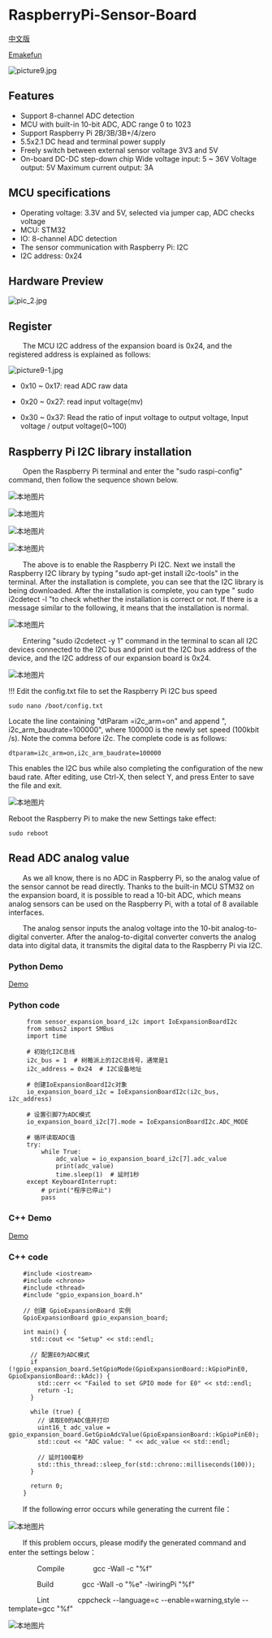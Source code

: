 # RaspberryPi-Sensor-Board
[中文版](README_zh.md)

 [Emakefun](http://www.emakefun.com)

![picture9.jpg](./picture/picture0.jpg)

## Features

- Support 8-channel ADC detection
- MCU with built-in 10-bit ADC, ADC range 0 to 1023
- Support Raspberry Pi 2B/3B/3B+/4/zero
- 5.5x2.1 DC head and terminal power supply
- Freely switch between external sensor voltage 3V3 and 5V
- On-board DC-DC step-down chip Wide voltage input: 5 ~ 36V Voltage output: 5V Maximum current output: 3A

## MCU specifications
- Operating voltage: 3.3V and 5V, selected via jumper cap, ADC checks voltage
- MCU: STM32
- IO: 8-channel ADC detection
- The sensor communication with Raspberry Pi: I2C
- I2C address: 0x24

## Hardware Preview

![pic_2.jpg](./picture/pic_1.jpg)

## Register

&ensp;&ensp;&ensp;&ensp;The MCU I2C address of the expansion board is 0x24, and the registered address is explained as follows:

![picture9-1.jpg](./picture/picture9—1.jpg)

  - 0x10 ~ 0x17: read ADC raw data

  - 0x20 ~ 0x27: read input voltage(mv)

  - 0x30 ~ 0x37: Read the ratio of input voltage to output voltage, Input voltage / output voltage(0~100)

##    Raspberry Pi I2C library installation

&ensp;&ensp;&ensp;&ensp;Open the Raspberry Pi terminal and enter the "sudo raspi-config" command, then follow the sequence shown below.

![本地图片](./picture/picture1.png)

![本地图片](./picture/picture2.png)

![本地图片](./picture/picture3.png)

![本地图片](./picture/picture4.png)

&ensp;&ensp;&ensp;&ensp;The above is to enable the Raspberry Pi I2C. Next we install the Raspberry I2C library by typing "sudo apt-get install i2c-tools" in the terminal. After the installation is complete, you can see that the I2C library is being downloaded. After the installation is complete, you can type " sudo i2cdetect -l "to check whether the installation is correct or not. If there is a message similar to the following, it means that the installation is normal.

![本地图片](./picture/picture5.png)

&ensp;&ensp;&ensp;&ensp;Entering "sudo i2cdetect -y 1" command in the terminal to scan all I2C devices connected to the I2C bus and print out the I2C bus address of the device, and the I2C address of our expansion board is 0x24.

![本地图片](./picture/picture6.png)

!!! Edit the config.txt file to set the Raspberry Pi I2C bus speed

    sudo nano /boot/config.txt

Locate the line containing "dtParam =i2c_arm=on" and append ", i2c_arm_baudrate=100000", where 100000 is the newly set speed (100kbit /s). Note the comma before i2c. The complete code is as follows:

    dtparam=i2c_arm=on,i2c_arm_baudrate=100000

This enables the I2C bus while also completing the configuration of the new baud rate. After editing, use Ctrl-X, then select Y, and press Enter to save the file and exit.

![本地图片](./picture/picture7.png)

Reboot the Raspberry Pi to make the new Settings take effect:

    sudo reboot

## Read ADC analog value

&ensp;&ensp;&ensp;&ensp;As we all know, there is no ADC in Raspberry Pi, so the analog value of the sensor cannot be read directly. Thanks to the built-in MCU STM32 on the expansion board, it is possible to read a 10-bit ADC, which means analog sensors can be used on the Raspberry Pi, with a total of 8 available interfaces.

&ensp;&ensp;&ensp;&ensp;The analog sensor inputs the analog voltage into the 10-bit analog-to-digital converter. After the analog-to-digital converter converts the analog data into digital data, it transmits the digital data to the Raspberry Pi via I2C.

### Python Demo
[Demo](https://gitee.com/jiexinjx/sensor_expansion_board/repository/archive/master.zip)
### Python code

```
     from sensor_expansion_board_i2c import IoExpansionBoardI2c
     from smbus2 import SMBus
     import time
     
     # 初始化I2C总线
     i2c_bus = 1  # 树莓派上的I2C总线号，通常是1
     i2c_address = 0x24  # I2C设备地址
     
     # 创建IoExpansionBoardI2c对象
     io_expansion_board_i2c = IoExpansionBoardI2c(i2c_bus, i2c_address)
     
     # 设置引脚7为ADC模式
     io_expansion_board_i2c[7].mode = IoExpansionBoardI2c.ADC_MODE
     
     # 循环读取ADC值
     try:
         while True:
             adc_value = io_expansion_board_i2c[7].adc_value
             print(adc_value)
             time.sleep(1)  # 延时1秒
     except KeyboardInterrupt:
         # print("程序已停止")
         pass
```

### C++ Demo
[Demo](https://gitee.com/jiexinjx/sensor_board/repository/archive/master.zip)
### C++ code

```
    #include <iostream>
    #include <chrono>
    #include <thread>
    #include "gpio_expansion_board.h"
    
    // 创建 GpioExpansionBoard 实例
    GpioExpansionBoard gpio_expansion_board;
    
    int main() {
      std::cout << "Setup" << std::endl;
    
      // 配置E0为ADC模式
      if (!gpio_expansion_board.SetGpioMode(GpioExpansionBoard::kGpioPinE0, GpioExpansionBoard::kAdc)) {
        std::cerr << "Failed to set GPIO mode for E0" << std::endl;
        return -1;
      }
    
      while (true) {
        // 读取E0的ADC值并打印
        uint16_t adc_value = gpio_expansion_board.GetGpioAdcValue(GpioExpansionBoard::kGpioPinE0);
        std::cout << "ADC value: " << adc_value << std::endl;
    
        // 延时100毫秒
        std::this_thread::sleep_for(std::chrono::milliseconds(100));
      }
    
      return 0;
    }
```

&ensp;&ensp;&ensp;&ensp;If the following error occurs while generating the current file：

![本地图片](./picture/picture8.png)

&ensp;&ensp;&ensp;&ensp;If this problem occurs, please modify the generated command and enter the settings below：

&ensp;&ensp;&ensp;&ensp;&ensp;&ensp;&ensp;&ensp;Compile&ensp;&ensp;&ensp;&ensp;&ensp;&ensp;&ensp;&ensp;gcc -Wall -c "%f"

&ensp;&ensp;&ensp;&ensp;&ensp;&ensp;&ensp;&ensp;Build&ensp;&ensp;&ensp;&ensp;&ensp;&ensp;&ensp;&ensp;gcc -Wall -o "%e" -lwiringPi "%f"

&ensp;&ensp;&ensp;&ensp;&ensp;&ensp;&ensp;&ensp;Lint&ensp;&ensp;&ensp;&ensp;&ensp;&ensp;&ensp;&ensp;cppcheck --language=c --enable=warning,style --template=gcc "%f"

![本地图片](./picture/picture9.png)
